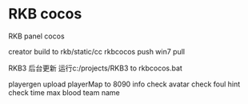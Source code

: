 # RKB cocos
RKB panel cocos

creator build to
rkb/static/cc
rkbcocos push
win7 pull

RKB3 后台更新
运行c:/projects/RKB3 to rkbcocos.bat


playergen upload playerMap to 8090
info check
avatar check
foul hint check
time 
max blood
team name
